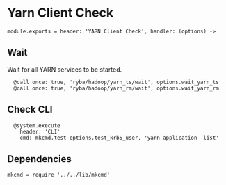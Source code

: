 
# Yarn Client Check

    module.exports = header: 'YARN Client Check', handler: (options) ->

## Wait

Wait for all YARN services to be started.

      @call once: true, 'ryba/hadoop/yarn_ts/wait', options.wait_yarn_ts
      @call once: true, 'ryba/hadoop/yarn_rm/wait', options.wait_yarn_rm

## Check CLI

      @system.execute
        header: 'CLI'
        cmd: mkcmd.test options.test_krb5_user, 'yarn application -list'

## Dependencies

    mkcmd = require '../../lib/mkcmd'
